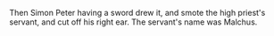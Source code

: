 Then Simon Peter having a sword drew it, and smote the high priest's servant, and cut off his right ear. The servant's name was Malchus.
